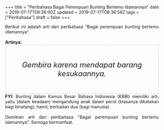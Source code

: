 +++
title = "Peribahasa Bagai Perempuan Bunting Bertemu Idamannya"
date = 2019-07-17T08:36:00Z
updated = 2019-07-17T08:36:58Z
tags = ["Peribahasa"]
draft = false
+++

<div dir="ltr" style="text-align: left;" trbidi="on"><div style="text-align: justify;">Berikut ini adalah arti dari peribahasa “Bagai perempuan bunting bertemu idamannya”.</div><br /><div style="text-align: justify;"><b>Artinya:</b></div><div style="border: 2px dashed #ddd; font-size: 24px; height: auto; margin: 0 auto; padding: 50px; text-align: center; width: auto;"><i>Gembira karena mendapat barang kesukaannya.</i></div><div style="text-align: justify;"><b>FYI:</b> Bunting dalam Kamus Besar Bahasa Indonesia (KBBI) memiliki arti, yaitu (dalam keadaan) mengandung anak dalam perut (biasanya dikatakan bagi binatang); hamil; berbadan dua (bagi manusia).<br /><br /></div><div style="text-align: justify;">Demikian arti dari peribahasa "Bagai perempuan bunting bertemu idamannya". Semoga bermanfaat.</div></div>
